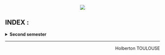 <p align="center">
        <img src="https://capsule-render.vercel.app/api?type=waving&color=auto&height=250&section=header&text=HOLBERTON&fontSize=90&animation=fadeIn&fontAlignY=38&desc=Higher%20Level%20programming&descAlignY=61&descAlign=62">
</p>

## INDEX :  

<details>
    <summary>
        <b>Second semester </b>
    </summary>
    <br/>

| N°             | Directory            | Name                         | Description           |
| ---------------- | --------------|---------------|------------------------------------------ |
| 05/25 | [holbertonschool-higher_level_programming](https://github.com/TessierV/holbertonschool-higher_level_programming) | [Python-Hello, World](https://github.com/TessierV/holbertonschool-higher_level_programming/tree/main/python-hello_world) | first step with Python |
| 06/25 | [holbertonschool-higher_level_programming](https://github.com/TessierV/holbertonschool-higher_level_programming) | [Python - if/else, loops, functions](https://github.com/TessierV/holbertonschool-higher_level_programming/tree/main/python-if_else_loops_functions) | loops and conditions |
| 07/25 | [holbertonschool-higher_level_programming](https://github.com/TessierV/holbertonschool-higher_level_programming) | [Python - import & modules](https://github.com/TessierV/holbertonschool-higher_level_programming/tree/main/python-import_modules) | Importation |
| 08/25 | [holbertonschool-higher_level_programming](https://github.com/TessierV/holbertonschool-higher_level_programming) | [Python - Data Structures: Lists, Tuples](https://github.com/TessierV/holbertonschool-higher_level_programming/tree/main/python-data_structures) | List and Tuples |
| 09/25 | [holbertonschool-higher_level_programming](https://github.com/TessierV/holbertonschool-higher_level_programming) | [Python - More Data Structures: Set, Dictionary](https://github.com/TessierV/holbertonschool-higher_level_programming/tree/main/python-more_data_structures) | Dictionary and set |
| 10/25 | [holbertonschool-higher_level_programming](https://github.com/TessierV/holbertonschool-higher_level_programming) | [Python - Exceptions](https://github.com/TessierV/holbertonschool-higher_level_programming/tree/main/python-exceptions) | Exceptions |
| 11/25 | [holbertonschool-higher_level_programming](https://github.com/TessierV/holbertonschool-higher_level_programming) | [Python - Classes](https://github.com/TessierV/holbertonschool-higher_level_programming/tree/main/python-classes) | Classes |
| 12/25 | [holbertonschool-higher_level_programming](https://github.com/TessierV/holbertonschool-higher_level_programming) | [Python - Test Driven Development](https://github.com/TessierV/holbertonschool-higher_level_programming/tree/main/python-test_driven_development) | Uni Test and interactive tests |
| 13/25 | [holbertonschool-higher_level_programming](https://github.com/TessierV/holbertonschool-higher_level_programming) | [Python - More Classes](https://github.com/TessierV/holbertonschool-higher_level_programming/tree/main/python-more_classes) | More Classes |
| 14/25 | [holbertonschool-higher_level_programming](https://github.com/TessierV/holbertonschool-higher_level_programming) | [Python - Everything is object](https://github.com/TessierV/holbertonschool-higher_level_programming/tree/main/python-everything_is_object) | Everything is object |
| 15/25 | [holbertonschool-higher_level_programming](https://github.com/TessierV/holbertonschool-higher_level_programming) | [Python - Inheritance](https://github.com/TessierV/holbertonschool-higher_level_programming/blob/main/python-inheritance) | Python Inheritance |
| 16/25 | [holbertonschool-higher_level_programming](https://github.com/TessierV/holbertonschool-higher_level_programming) | [Python - Input/Output](https://github.com/TessierV/holbertonschool-higher_level_programming/tree/main/python-input_output) | Input/Output |
| 17/25 | [holbertonschool-higher_level_programming](https://github.com/TessierV/holbertonschool-higher_level_programming) | [Python - Almost a Circle](https://github.com/TessierV/holbertonschool-higher_level_programming/tree/main/python-almost_a_circle) | Almost a Circle |
| 18/25 | [AirBnB clone](https://github.com/TessierV/holbertonschool-AirBnB_clone) | [AirBnB clone](https://github.com/TessierV/holbertonschool-AirBnB_clone) | Creating the console |
</details>


<hr>
<p align="right">
    Holberton TOULOUSE
</p>
